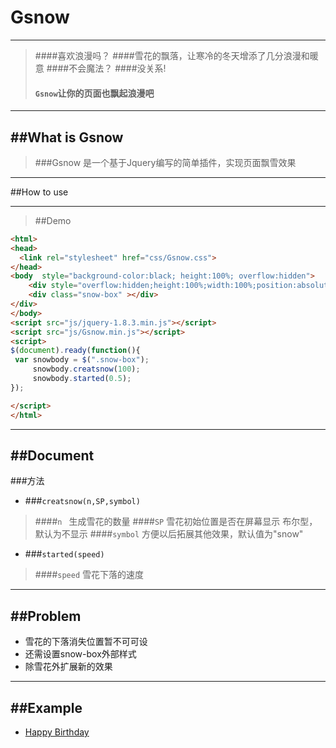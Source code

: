 Gsnow
===
---
> ####喜欢浪漫吗？
> ####雪花的飘落，让寒冷的冬天增添了几分浪漫和暖意
> ####不会魔法？
> ####没关系!
> #### `Gsnow`让你的页面也飘起浪漫吧

---
##What is Gsnow
---
> ###Gsnow 是一个基于Jquery编写的简单插件，实现页面飘雪效果

---

##How to use

---
> ##Demo

```html
<html>
<head>
  <link rel="stylesheet" href="css/Gsnow.css">
</head>
<body  style="background-color:black; height:100%; overflow:hidden">
	<div style="overflow:hidden;height:100%;width:100%;position:absolute">
	<div class="snow-box" ></div>
</div>
</body>
<script src="js/jquery-1.8.3.min.js"></script>
<script src="js/Gsnow.min.js"></script>
<script>
$(document).ready(function(){
 var snowbody = $(".snow-box");
     snowbody.creatsnow(100);
     snowbody.started(0.5);
});

</script>
</html>
```

---
##Document
---
###方法
- ###`creatsnow(n,SP,symbol)`
> ####`n ` 生成雪花的数量
> ####`SP` 雪花初始位置是否在屏幕显示 布尔型，默认为不显示
> ####`symbol` 方便以后拓展其他效果，默认值为"snow"

- ###`started(speed)`
> ####`speed`  雪花下落的速度
---

##Problem
---

- 雪花的下落消失位置暂不可可设
- 还需设置snow-box外部样式
- 除雪花外扩展新的效果

---

##Example
---

* [Happy Birthday](https://georageliang.github.io/happybirth)

